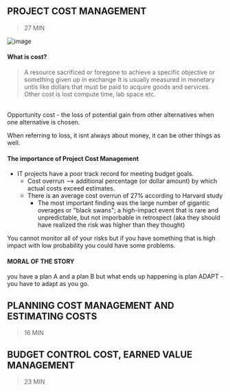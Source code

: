 ## PROJECT COST MANAGEMENT 
> 27 MIN


![image](https://user-images.githubusercontent.com/48422525/153084242-7529a122-398a-48c8-a22d-2a68fc92dcb0.png)


#### What is cost? 
> A resource sacrificed or foregone to achieve a specific objective or something given up in exchange 
It is usually measured in monetary untis like dollars that must be paid to acquire goods and services. Other cost is lost compute time, lab space etc. 
</br>
Opportunity cost - the loss of  potential gain from other alternatives when one alternative is chosen. 

When referring to loss, it isnt always about money, it can be other things as well. 

#### The importance of Project Cost Management

* IT projects have a poor track record for meeting budget goals. 
  * Cost overrun --> additional percentage (or dollar amount) by which actual costs exceed estimates. 
  * There is an average cost overrun of 27% according to Harvard study
    * The most important finding was the large number of gigantic overages or "black swans"; a high-impact event that is rare and unpredictable, but not imporbable in retrospect (aka they should have realized the risk was higher than they thought)

You cannot monitor all of your risks but if you have something that is high impact with low probability you could have some problems. 
</br>
#### MORAL OF THE STORY 
you have a plan A and a plan B but what ends up happening is plan ADAPT -you have to adapt as you go. 


## PLANNING COST MANAGEMENT AND ESTIMATING COSTS
> 16 MIN

## BUDGET CONTROL COST, EARNED VALUE MANAGEMENT 
> 23 MIN
